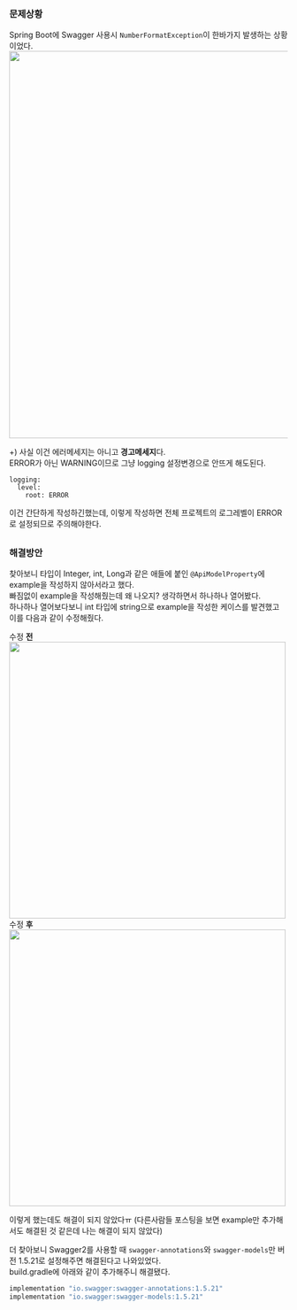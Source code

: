 ### 문제상황
Spring Boot에 Swagger 사용시 `NumberFormatException`이 한바가지 발생하는 상황이었다.  
<img src="https://user-images.githubusercontent.com/93504767/147057520-fc7e007c-c72e-40f8-ab4f-71f9b5187317.png" width="700">  
  
+) 사실 이건 에러메세지는 아니고 **경고메세지**다.  
ERROR가 아닌 WARNING이므로 그냥 logging 설정변경으로 안뜨게 해도된다.
```
logging:
  level:
    root: ERROR
```  
이건 간단하게 작성하긴했는데, 이렇게 작성하면 전체 프로젝트의 로그레벨이 ERROR로 설정되므로 주의해야한다.  

##

### 해결방안
찾아보니 타입이 Integer, int, Long과 같은 애들에 붙인 `@ApiModelProperty`에 example을 작성하지 않아서라고 했다.  
빠짐없이 example을 작성해줬는데 왜 나오지? 생각하면서 하나하나 열어봤다.  
하나하나 열어보다보니 int 타입에 string으로 example을 작성한 케이스를 발견했고 이를 다음과 같이 수정해줬다.  
  
수정 **전**  
<img src="https://user-images.githubusercontent.com/93504767/147057909-cd001bbc-c018-4b93-b5d7-8c56e9895eae.png" width="500">  
수정 **후**  
<img src="https://user-images.githubusercontent.com/93504767/147058112-e0806d56-67fd-4032-ab3e-87694d44ccda.png" width="500">  

이렇게 했는데도 해결이 되지 않았다ㅠ (다른사람들 포스팅을 보면 example만 추가해서도 해결된 것 같은데 나는 해결이 되지 않았다)  
  
더 찾아보니 Swagger2를 사용할 때 `swagger-annotations`와 `swagger-models`만 버전 1.5.21로 설정해주면 해결된다고 나와있었다.  
build.gradle에 아래와 같이 추가해주니 해결됐다.  
```kotlin
implementation "io.swagger:swagger-annotations:1.5.21"
implementation "io.swagger:swagger-models:1.5.21"
```